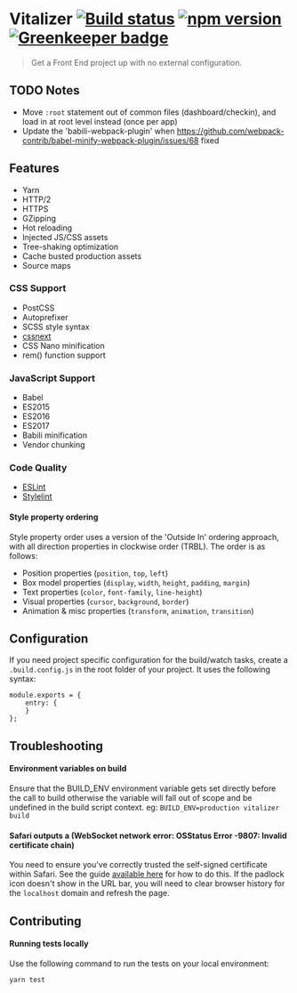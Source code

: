 # Vitalizer [![Build status](https://badge.buildkite.com/06a3e85c8806f7f481e77bc9c9905f967c5c68dfd5aceb69c5.svg)](https://buildkite.com/vital/vitalizer) [![npm version](https://badge.fury.io/js/vitalizer.svg)](https://badge.fury.io/js/vitalizer) [![Greenkeeper badge](https://badges.greenkeeper.io/vital-software/vitalizer.svg)](https://greenkeeper.io/)

> Get a Front End project up with no external configuration.

## TODO Notes
- Move `:root` statement out of common files (dashboard/checkin), and load in at root level instead (once per app)
- Update the 'babili-webpack-plugin' when https://github.com/webpack-contrib/babel-minify-webpack-plugin/issues/68 fixed

## Features
- Yarn
- HTTP/2
- HTTPS
- GZipping
- Hot reloading
- Injected JS/CSS assets
- Tree-shaking optimization
- Cache busted production assets
- Source maps


### CSS Support
- PostCSS
- Autoprefixer
- SCSS style syntax
- [cssnext](http://cssnext.io/)
- CSS Nano minification
- rem() function support


### JavaScript Support
- Babel
- ES2015
- ES2016
- ES2017
- Babili minification
- Vendor chunking


### Code Quality
- [ESLint](http://eslint.org/)
- [Stylelint](http://stylelint.io/)

#### Style property ordering
Style property order uses a version of the 'Outside In' ordering approach, with all direction properties in clockwise order (TRBL). The order is as follows:

- Position properties (`position`, `top`, `left`)
- Box model properties (`display`, `width`, `height`, `padding`, `margin`)
- Text properties (`color`, `font-family`, `line-height`)
- Visual properties (`cursor`, `background`, `border`)
- Animation & misc properties (`transform`, `animation`, `transition`)



## Configuration
If you need project specific configuration for the build/watch tasks, create a `.build.config.js` in the root folder of your project. It uses the following syntax:

```
module.exports = {
    entry: {
    }
};
```


## Troubleshooting

#### Environment variables on build
Ensure that the BUILD_ENV environment variable gets set directly before the call to build otherwise the variable will fall out of scope and be undefined in the build script context.
eg: `BUILD_ENV=production vitalizer build`

#### Safari outputs a (WebSocket network error: OSStatus Error -9807: Invalid certificate chain)
You need to ensure you've correctly trusted the self-signed certificate within Safari. See the guide [available here](http://blog.marcon.me/post/24874118286/secure-websockets-safari) for how to do this. If the padlock icon doesn't show in the URL bar, you will need to clear browser history for the `localhost` domain and refresh the page.


## Contributing

#### Running tests locally
Use the following command to run the tests on your local environment:

    yarn test
